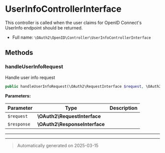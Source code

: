 
# UserInfoControllerInterface

This controller is called when the user claims for OpenID Connect's
 UserInfo endpoint should be returned.



* Full name: `\OAuth2\OpenID\Controller\UserInfoControllerInterface`



## Methods


### handleUserInfoRequest

Handle user info request

```php
public handleUserInfoRequest(\OAuth2\RequestInterface $request, \OAuth2\ResponseInterface $response): mixed
```








**Parameters:**

| Parameter | Type | Description |
|-----------|------|-------------|
| `$request` | **\OAuth2\RequestInterface** |  |
| `$response` | **\OAuth2\ResponseInterface** |  |





***


***
> Automatically generated on 2025-03-15
